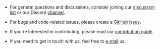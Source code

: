<!--
 Copyright 2023 Google LLC

 Licensed under the Apache License, Version 2.0 (the "License");
 you may not use this file except in compliance with the License.
 You may obtain a copy of the License at

      http://www.apache.org/licenses/LICENSE-2.0

 Unless required by applicable law or agreed to in writing, software
 distributed under the License is distributed on an "AS IS" BASIS,
 WITHOUT WARRANTIES OR CONDITIONS OF ANY KIND, either express or implied.
 See the License for the specific language governing permissions and
 limitations under the License.
-->

* For general questions and discussions, consider joining our
[discussion list][sw_group] or our Discord [channel][sw_discord].

* For bugs and code-related issues, please create a [GitHub issue][issue].

* If you're interested in contributing, please read our
[contribution guide][contrib_guide].

* If you need to get in touch with us, feel free to [e-mail](mailto:serviceweaver@google.com) us.

[sw_group]: https://groups.google.com/g/serviceweaver
[sw_discord]: https://discord.gg/FzbQ3SM8R5
[issue]: https://github.com/thunur/weaver/issues
[contrib_guide]: https://github.com/thunur/weaver/blob/main/CONTRIBUTING.md
